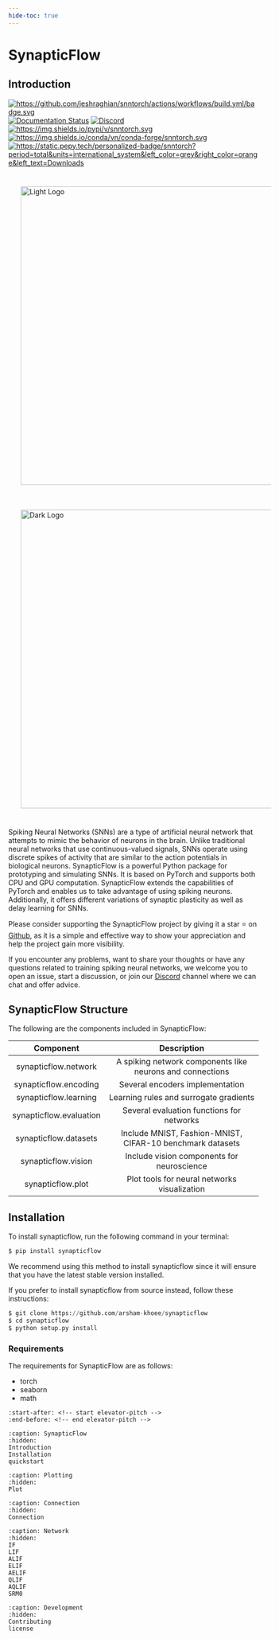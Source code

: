 ```yaml
---
hide-toc: true
---
```


# SynapticFlow

## Introduction 

<a class="reference external image-reference" href="https://snntorch.readthedocs.io/en/latest/?badge=latest"><img alt="https://github.com/jeshraghian/snntorch/actions/workflows/build.yml/badge.svg" src="https://github.com/jeshraghian/snntorch/actions/workflows/build.yml/badge.svg" /></a>
<a class="reference external image-reference" href="https://snntorch.readthedocs.io/en/latest/?badge=latest"><img alt="Documentation Status" src="https://readthedocs.org/projects/snntorch/badge/?version=latest" /></a>
<a class="reference external image-reference" href="https://discord.gg/cdZb5brajb"><img alt="Discord" src="https://img.shields.io/discord/906036932725841941" /></a>
<a class="reference external image-reference" href="https://pypi.python.org/pypi/snntorch"><img alt="https://img.shields.io/pypi/v/snntorch.svg" src="https://img.shields.io/pypi/v/snntorch.svg" /></a>
<a class="reference external image-reference" href="https://anaconda.org/conda-forge/snntorch"><img alt="https://img.shields.io/conda/vn/conda-forge/snntorch.svg" src="https://img.shields.io/conda/vn/conda-forge/snntorch.svg" /></a>
<a class="reference external image-reference" href="https://pepy.tech/project/snntorch"><img alt="https://static.pepy.tech/personalized-badge/snntorch?period=total&amp;units=international_system&amp;left_color=grey&amp;right_color=orange&amp;left_text=Downloads" src="https://static.pepy.tech/personalized-badge/snntorch?period=total&amp;units=international_system&amp;left_color=grey&amp;right_color=orange&amp;left_text=Downloads" /></a>


<div class="sidebar-logo-container">
  <img class="sidebar-logo only-light" src="_static/logo-light-mode.png" alt="Light Logo" style="width: 600px; padding: 25px;"/>
  <img class="sidebar-logo only-dark" src="_static/logo-dark-mode.png" alt="Dark Logo" style="width: 600px; padding: 25px;"/>
</div>
 

Spiking Neural Networks (SNNs) are a type of artificial neural network that attempts to mimic the behavior of neurons in the brain. Unlike traditional neural networks that use continuous-valued signals, SNNs operate using discrete spikes of activity that are similar to the action potentials in biological neurons. SynapticFlow is a powerful Python package for prototyping and simulating SNNs. It is based on PyTorch and supports both CPU and GPU computation. SynapticFlow extends the capabilities of PyTorch and enables us to take advantage of using spiking neurons. Additionally, it offers different variations of synaptic plasticity as well as delay learning for SNNs.

Please consider supporting the SynapticFlow project by giving it a star ⭐️ on <a href="https://github.com/arsham-khoee/synapticflow">Github</a>, as it is a simple and effective way to show your appreciation and help the project gain more visibility.

If you encounter any problems, want to share your thoughts or have any questions related to training spiking neural networks, we welcome you to open an issue, start a discussion, or join our <a href="https://discord.gg/dhQyAMxM">Discord</a> channel where we can chat and offer advice.


<h2> SynapticFlow Structure </h2>
The following are the components included in SynapticFlow:
<br>

|        Component        |                        Description                        |
|:-----------------------:|:---------------------------------------------------------:|
|   synapticflow.network  | A spiking network components like neurons and connections |
|  synapticflow.encoding  |              Several encoders implementation              |
|  synapticflow.learning  |           Learning rules and surrogate gradients          |
| synapticflow.evaluation |         Several evaluation functions for networks         |
|  synapticflow.datasets  | Include MNIST, Fashion-MNIST, CIFAR-10 benchmark datasets |
|   synapticflow.vision   |         Include vision components for neuroscience         |
|    synapticflow.plot    |        Plot tools for neural networks visualization       |




## Installation

To install synapticflow, run the following command in your terminal:

```python
$ pip install synapticflow
```

We recommend using this method to install synapticflow since it will ensure that you have the latest stable version installed.

If you prefer to install synapticflow from source instead, follow these instructions:

```python
$ git clone https://github.com/arsham-khoee/synapticflow
$ cd synapticflow
$ python setup.py install
```


<h3> Requirements </h3>
The requirements for SynapticFlow are as follows: 

<ul>
  <li>torch</li>
  <li>seaborn</li>
  <li>math</li>
</ul>



```{include} ../README.md
:start-after: <!-- start elevator-pitch -->
:end-before: <!-- end elevator-pitch -->
```

```{toctree}
:caption: SynapticFlow
:hidden: 
Introduction
Installation
quickstart
```

```{toctree}
:caption: Plotting
:hidden: 
Plot
```

```{toctree}
:caption: Connection
:hidden: 
Connection
```

```{toctree}
:caption: Network
:hidden: 
IF
LIF
ALIF
ELIF
AELIF
QLIF
AQLIF
SRM0
```

```{toctree}
:caption: Development
:hidden:
Contributing
license
```
